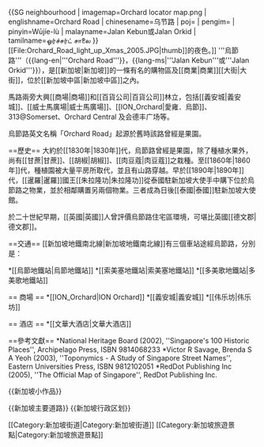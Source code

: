 {{SG neighbourhood
| imagemap=Orchard locator map.png
| englishname=Orchard Road
| chinesename=乌节路
| poj=
| pengim=
| pinyin=Wūjíe-lù
| malayname=Jalan Kebun或Jalan Orkid
| tamilname=ஓர்ச்சர்ட் சாலை
}}
[[File:Orchard_Road_light_up_Xmas_2005.JPG|thumb]]的夜色。]]
'''烏節路'''（{{lang-en|'''Orchard Road'''}}，{{lang-ms|'''Jalan Kebun'''或'''Jalan Orkid'''}}），是[[新加坡|新加坡]]的一條有名的購物區及[[商業|商業]][[大街|大街]]，位於[[新加坡中區|新加坡中區]]之內。

馬路兩旁大興[[商場|商場]]和[[百貨公司|百貨公司]]林立，包括[[義安城|義安城]]、[[威士馬廣場|威士馬廣場]]、[[ION_Orchard|愛雍．烏節]]、313@Somerset、Orchard Central 及会德丰广场等。

烏節路英文名稱「Orchard Road」起源於舊時該路曾經是果園。

==歷史==
大約於[[1830年|1830年]]代，烏節路曾經是果園，除了種植水果外，尚有[[甘蔗|甘蔗]]、[[胡椒|胡椒]]、[[肉豆蔻|肉豆蔻]]之栽種。至[[1860年|1860年]]代，種植園被大量平房所取代，並且有山路穿越。早於[[1890年|1890年]]代，[[暹羅|暹羅]]國王[[朱拉隆功|朱拉隆功]]從泰國駐新加坡大使手中購下位於烏節路之物業，並於相鄰購置另兩個物業。三者成為日後[[泰國|泰國]]駐新加坡大使館。

於二十世紀早期，[[英國|英國]]人曾評價烏節路住宅區環境，可堪比英國[[德文郡|德文郡]]。

==交通==
[[新加坡地鐵南北線|新加坡地鐵南北線]]有三個車站途經烏節路，分別是：

*[[烏節地鐵站|烏節地鐵站]]
*[[索美塞地鐵站|索美塞地鐵站]]
*[[多美歌地鐵站|多美歌地鐵站]]

== 商場 ==
*[[ION_Orchard|ION Orchard]]
*[[義安城|義安城]]
*[[伟乐坊|伟乐坊]]

== 酒店 ==
*[[文華大酒店|文華大酒店]]

==參考文獻==
*National Heritage Board (2002), ''Singapore's 100 Historic Places'', Archipelago Press, ISBN 9814068233
*Victor R Savage, Brenda S A Yeoh (2003), ''Toponymics - A Study of Singapore Street Names'', Eastern Universities Press, ISBN 9812102051
*RedDot Publishing Inc (2005), ''The Official Map of Singapore'', RedDot Publishing Inc.

{{新加坡小作品}}

{{新加坡主要道路}}
{{新加坡行政区划}}

[[Category:新加坡街道|Category:新加坡街道]]
[[Category:新加坡旅遊景點|Category:新加坡旅遊景點]]